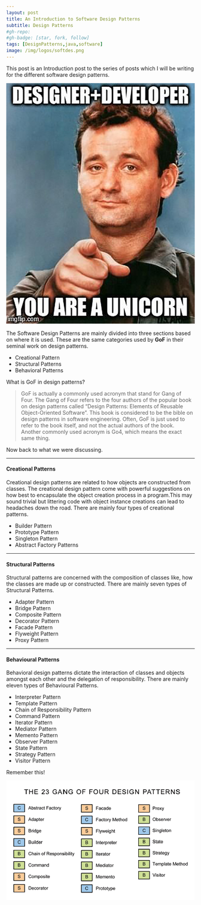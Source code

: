 ```yaml
---
layout: post
title: An Introduction to Software Design Patterns
subtitle: Design Patterns
#gh-repo:
#gh-badge: [star, fork, follow]
tags: [DesignPatterns,java,software]
image: /img/logos/softdes.png
---
```


This post is an Introduction post to the series of posts which I will be writing for the different software design patterns.

 ![Lets Learn to Design](../img/software_design/designdevunicorn.jpg)

The Software Design Patterns are mainly divided into three sections based on where it is used. These are the same categories used by **GoF** in their seminal work on design patterns.

- Creational Pattern
- Structural Patterns
- Behavioral Patterns

What is GoF in design patterns?

> GoF is actually a commonly used acronym that stand for Gang of Four. The Gang of Four refers to the four authors of the popular book on design patterns called “Design Patterns: Elements of Reusable Object-Oriented Software”. This book is considered to be the bible on design patterns in software engineering. Often, GoF is just used to refer to the book itself, and not the actual authors of the book. Another commonly used acronym is Go4, which means the exact same thing.
>

Now back to what we were discussing.

------

#### Creational Patterns

Creational design patterns are related to how objects are constructed from classes. The creational design pattern come with powerful suggestions on how best to encapsulate the object creation process in a program.This may sound trivial but littering code with object instance creations can lead to headaches down the road. There are mainly four types of creational patterns.

- Builder Pattern
- Prototype Pattern
- Singleton Pattern
- Abstract Factory Patterns

------

#### Structural Patterns

Structural patterns are concerned with the composition of classes like, how the classes are made up or constructed. There are mainly seven types of Structural Patterns.

- Adapter Pattern
- Bridge Pattern
- Composite Pattern
- Decorator Pattern
- Facade Pattern
- Flyweight Pattern
- Proxy Pattern

------

#### Behavioural Patterns

Behavioral design patterns dictate the interaction of classes and objects amongst each other and the delegation of responsibility. There are mainly eleven types of Behavioural Patterns.

- Interpreter Pattern
- Template Pattern
- Chain of Responsibility Pattern
- Command Pattern
- Iterator Pattern
- Mediator Pattern
- Memento Pattern
- Observer Pattern
- State Pattern
- Strategy Pattern
- Visitor Pattern

Remember this!

![GOF](../img/software_design/gof.png)
